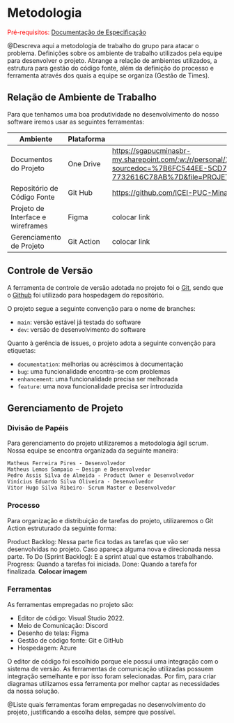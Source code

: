 
# Metodologia

<span style="color:red">Pré-requisitos: <a href="2-Especificação do Projeto.md"> Documentação de Especificação</a></span>

@Descreva aqui a metodologia de trabalho do grupo para atacar o problema. Definições sobre os ambiente de trabalho utilizados pela  equipe para desenvolver o projeto. Abrange a relação de ambientes utilizados, a estrutura para gestão do código fonte, além da definição do processo e ferramenta através dos quais a equipe se organiza (Gestão de Times).

## Relação de Ambiente de Trabalho
Para que tenhamos uma boa produtividade no desenvolvimento do nosso software iremos usar as seguintes ferramentas:

|Ambiente                        | Plataforma            |Link de Acesso                                           |
|--------------------------------|-----------------------|-------------------------------------------------------------------------------------------------------------------------------------------------------------------------------------------------------|
|Documentos do Projeto           |One Drive              | https://sgapucminasbr-my.sharepoint.com/:w:/r/personal/1348060_sga_pucminas_br/_layouts/15/Doc.aspx?sourcedoc=%7B6FC544EE-5CD7-4163-A41A-7732616C78AB%7D&file=PROJETO%20INSFIT_ETAPA%201.docx&action=default&mobileredirect=true|
|Repositório de Código Fonte      |Git Hub                | https://github.com/ICEI-PUC-Minas-PMV-ADS/pmv-ads-2022-2-e2-proj-int-t4-insfit |
|Projeto de Interface e wireframes |Figma                  |               colocar link                                                    |
|Gerenciamento de Projeto          |Git Action             |   colocar link |

## Controle de Versão

A ferramenta de controle de versão adotada no projeto foi o
[Git](https://git-scm.com/), sendo que o [Github](https://github.com)
foi utilizado para hospedagem do repositório.

O projeto segue a seguinte convenção para o nome de branches:

- `main`: versão estável já testada do software
- `dev`: versão de desenvolvimento do software

Quanto à gerência de issues, o projeto adota a seguinte convenção para
etiquetas:

- `documentation`: melhorias ou acréscimos à documentação
- `bug`: uma funcionalidade encontra-se com problemas
- `enhancement`: uma funcionalidade precisa ser melhorada
- `feature`: uma nova funcionalidade precisa ser introduzida

## Gerenciamento de Projeto

### Divisão de Papéis

Para gerenciamento do projeto utilizaremos a metodologia ágil scrum. 
Nossa equipe se encontra organizada da seguinte maneira:  

    Matheus Ferreira Pires - Desenvolvedor 
    Matheus Lemos Sampaio – Design e Desenvolvedor 
    Pedro Assis Silva de Almeida - Product Owner e Desenvolvedor 
    Vinícius Eduardo Silva Oliveira - Desenvolvedor 
    Vitor Hugo Silva Ribeiro- Scrum Master e Desenvolvedor  


### Processo
Para organização e distribuição de tarefas do projeto, utilizaremos o Git Action estruturado da seguinte forma:

Product Backlog: Nessa parte fica todas as tarefas que vão ser desenvolvidas no projeto. Caso apareça alguma nova e direcionada nessa parte. To Do (Sprint Backlog): E a sprint atual que estamos trabalhando. Progress: Quando a tarefas foi iniciada. Done: Quando a tarefa for finalizada.
**Colocar imagem**

 


### Ferramentas

As ferramentas empregadas no projeto são:

- Editor de código: Visual Studio 2022.
- Meio de Comunicação: Discord
- Desenho de telas: Figma
- Gestão de código fonte: Git e GitHub
- Hospedagem: Azure

O editor de código foi escolhido porque ele possui uma integração com o
sistema de versão. As ferramentas de comunicação utilizadas possuem
integração semelhante e por isso foram selecionadas. Por fim, para criar
diagramas utilizamos essa ferramenta por melhor captar as
necessidades da nossa solução.

@Liste quais ferramentas foram empregadas no desenvolvimento do projeto, justificando a escolha delas, sempre que possível.
 

